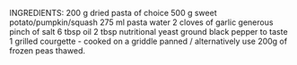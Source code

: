 INGREDIENTS:
 200 g dried pasta of choice
 500 g sweet potato/pumpkin/squash
 275 ml pasta water
 2 cloves of garlic
 generous pinch of salt
 6 tbsp oil
 2 tbsp nutritional yeast
 ground black pepper to taste
 1 grilled courgette - cooked on a griddle panned / alternatively use 200g of frozen peas thawed.
